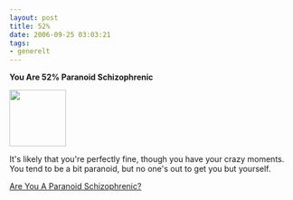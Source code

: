 ```yaml
---
layout: post
title: 52%
date: 2006-09-25 03:03:21
tags: 
- generelt
---
```

<strong>You Are 52% Paranoid Schizophrenic</strong>

<img src="http://images.blogthings.com/areyouaparanoidschizophrenicquiz/paranoid-3.jpg" height="100" width="100" />

It's likely that you're perfectly fine, though you have your crazy moments.<br  />
You tend to be a bit paranoid, but no one's out to get you but yourself.

<a href="http://www.blogthings.com/areyouaparanoidschizophrenicquiz/">Are You A Paranoid Schizophrenic?</a>